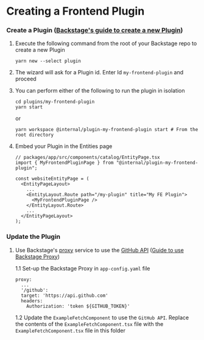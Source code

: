# Creating a Frontend Plugin

### Create a Plugin ([Backstage's guide to create a new Plugin](https://backstage.io/docs/plugins/create-a-plugin))

1. Execute the following command from the root of your Backstage repo to create a new Plugin

   ```
   yarn new --select plugin
   ```

2. The wizard will ask for a Plugin id. Enter Id `my-frontend-plugin` and proceed

3. You can perform either of the following to run the plugin in isolation

   ```
   cd plugins/my-frontend-plugin
   yarn start
   ```

   or

   ```
   yarn workspace @internal/plugin-my-frontend-plugin start # From the root directory
   ```

4. Embed your Plugin in the Entities page

   ```tsx title="packages/app/src/components/catalog/EntityPage.tsx"
   // packages/app/src/components/catalog/EntityPage.tsx
   import { MyFrontendPluginPage } from "@internal/plugin-my-frontend-plugin";

   const websiteEntityPage = (
     <EntityPageLayout>
       ...
       <EntityLayout.Route path="/my-plugin" title="My FE Plugin">
         <MyFrontendPluginPage />
       </EntityLayout.Route>
       ...
     </EntityPageLayout>
   );
   ```

### Update the Plugin

1.  Use Backstage's [proxy](https://backstage.io/docs/plugins/proxying) service to use the [GitHub API](https://docs.github.com/en/rest/guides/getting-started-with-the-rest-api) ([Guide to use Backstage Proxy](https://backstage.io/docs/tutorials/using-backstage-proxy-within-plugin/))

    1.1 Set-up the Backstage Proxy in `app-config.yaml` file
  
        proxy:
          ...
          '/github':
          target: 'https://api.github.com'
          headers:
            Authorization: 'token ${GITHUB_TOKEN}'
 

    1.2 Update the `ExampleFetchComponent` to use the `GitHub API`. Replace the contents of the `ExampleFetchComponent.tsx` file with the `ExampleFetchComponent.tsx` file in this folder
